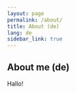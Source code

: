 ```yaml
---
layout: page
permalink: /about/
title: About (de)
lang: de
sidebar_link: true
---
```


## About me (de)

Hallo!
